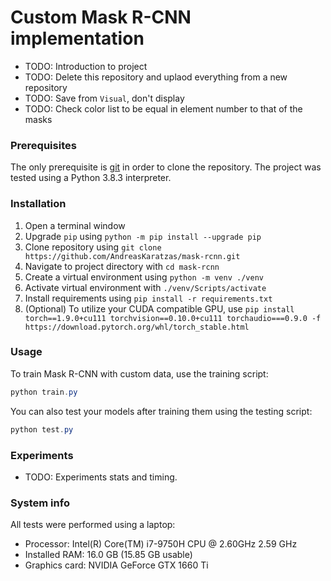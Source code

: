 # Custom Mask R-CNN implementation

* TODO: Introduction to project
* TODO: Delete this repository and uplaod everything from a new repository
* TODO: Save from `Visual`, don't display
* TODO: Check color list to be equal in element number to that of the masks

### Prerequisites

The only prerequisite is [git](https://git-scm.com/book/en/v2/Getting-Started-Installing-Git) in order to clone the repository. The project was tested using a Python 3.8.3 interpreter.

### Installation

1. Open a terminal window
2. Upgrade `pip` using `python -m pip install --upgrade pip`
3. Clone repository using `git clone https://github.com/AndreasKaratzas/mask-rcnn.git`
4. Navigate to project directory with `cd mask-rcnn`
5. Create a virtual environment using `python -m venv ./venv`
6. Activate virtual environment with `./venv/Scripts/activate`
7. Install requirements using `pip install -r requirements.txt`
8. (Optional) To utilize your CUDA compatible GPU, use `pip install torch==1.9.0+cu111 torchvision==0.10.0+cu111 torchaudio===0.9.0 -f https://download.pytorch.org/whl/torch_stable.html`

### Usage

To train Mask R-CNN with custom data, use the training script:
```powershell
python train.py 
```

You can also test your models after training them using the testing script:
```powershell
python test.py
```

### Experiments

* TODO: Experiments stats and timing.

### System info

All tests were performed using a laptop: 
* Processor: Intel(R) Core(TM) i7-9750H CPU @ 2.60GHz   2.59 GHz
* Installed RAM: 16.0 GB (15.85 GB usable)
* Graphics card: NVIDIA GeForce GTX 1660 Ti
